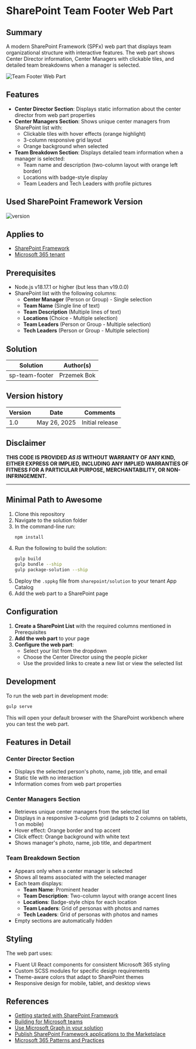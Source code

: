 # SharePoint Team Footer Web Part

## Summary

A modern SharePoint Framework (SPFx) web part that displays team organizational structure with interactive features. The web part shows Center Director information, Center Managers with clickable tiles, and detailed team breakdowns when a manager is selected.

![Team Footer Web Part](docs/team-footer-preview.png)

## Features

- **Center Director Section**: Displays static information about the center director from web part properties
- **Center Managers Section**: Shows unique center managers from SharePoint list with:
  - Clickable tiles with hover effects (orange highlight)
  - 3-column responsive grid layout
  - Orange background when selected
- **Team Breakdown Section**: Displays detailed team information when a manager is selected:
  - Team name and description (two-column layout with orange left border)
  - Locations with badge-style display
  - Team Leaders and Tech Leaders with profile pictures

## Used SharePoint Framework Version

![version](https://img.shields.io/badge/version-1.20.0-green.svg)

## Applies to

- [SharePoint Framework](https://aka.ms/spfx)
- [Microsoft 365 tenant](https://docs.microsoft.com/en-us/sharepoint/dev/spfx/set-up-your-developer-tenant)

## Prerequisites

- Node.js v18.17.1 or higher (but less than v19.0.0)
- SharePoint list with the following columns:
  - **Center Manager** (Person or Group) - Single selection
  - **Team Name** (Single line of text)
  - **Team Description** (Multiple lines of text)
  - **Locations** (Choice - Multiple selection)
  - **Team Leaders** (Person or Group - Multiple selection)
  - **Tech Leaders** (Person or Group - Multiple selection)

## Solution

| Solution    | Author(s)                                               |
| ----------- | ------------------------------------------------------- |
| sp-team-footer | Przemek Bok |

## Version history

| Version | Date             | Comments        |
| ------- | ---------------- | --------------- |
| 1.0     | May 26, 2025     | Initial release |

## Disclaimer

**THIS CODE IS PROVIDED _AS IS_ WITHOUT WARRANTY OF ANY KIND, EITHER EXPRESS OR IMPLIED, INCLUDING ANY IMPLIED WARRANTIES OF FITNESS FOR A PARTICULAR PURPOSE, MERCHANTABILITY, OR NON-INFRINGEMENT.**

---

## Minimal Path to Awesome

1. Clone this repository
2. Navigate to the solution folder
3. In the command-line run:
   ```bash
   npm install
   ```
4. Run the following to build the solution:
   ```bash
   gulp build
   gulp bundle --ship
   gulp package-solution --ship
   ```
5. Deploy the `.sppkg` file from `sharepoint/solution` to your tenant App Catalog
6. Add the web part to a SharePoint page

## Configuration

1. **Create a SharePoint List** with the required columns mentioned in Prerequisites
2. **Add the web part** to your page
3. **Configure the web part**:
   - Select your list from the dropdown
   - Choose the Center Director using the people picker
   - Use the provided links to create a new list or view the selected list

## Development

To run the web part in development mode:

```bash
gulp serve
```

This will open your default browser with the SharePoint workbench where you can test the web part.

## Features in Detail

### Center Director Section
- Displays the selected person's photo, name, job title, and email
- Static tile with no interaction
- Information comes from web part properties

### Center Managers Section
- Retrieves unique center managers from the selected list
- Displays in a responsive 3-column grid (adapts to 2 columns on tablets, 1 on mobile)
- Hover effect: Orange border and top accent
- Click effect: Orange background with white text
- Shows manager's photo, name, job title, and department

### Team Breakdown Section
- Appears only when a center manager is selected
- Shows all teams associated with the selected manager
- Each team displays:
  - **Team Name**: Prominent header
  - **Team Description**: Two-column layout with orange accent lines
  - **Locations**: Badge-style chips for each location
  - **Team Leaders**: Grid of personas with photos and names
  - **Tech Leaders**: Grid of personas with photos and names
- Empty sections are automatically hidden

## Styling

The web part uses:
- Fluent UI React components for consistent Microsoft 365 styling
- Custom SCSS modules for specific design requirements
- Theme-aware colors that adapt to SharePoint themes
- Responsive design for mobile, tablet, and desktop views

## References

- [Getting started with SharePoint Framework](https://docs.microsoft.com/en-us/sharepoint/dev/spfx/set-up-your-developer-tenant)
- [Building for Microsoft teams](https://docs.microsoft.com/en-us/sharepoint/dev/spfx/build-for-teams-overview)
- [Use Microsoft Graph in your solution](https://docs.microsoft.com/en-us/sharepoint/dev/spfx/web-parts/get-started/using-microsoft-graph-apis)
- [Publish SharePoint Framework applications to the Marketplace](https://docs.microsoft.com/en-us/sharepoint/dev/spfx/publish-to-marketplace-overview)
- [Microsoft 365 Patterns and Practices](https://aka.ms/m365pnp)
